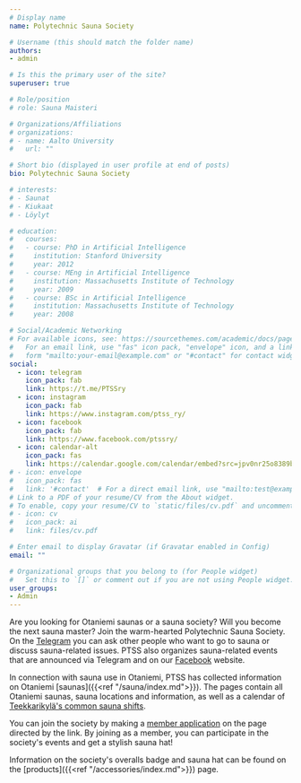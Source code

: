 ```yaml
---
# Display name
name: Polytechnic Sauna Society

# Username (this should match the folder name)
authors:
- admin

# Is this the primary user of the site?
superuser: true

# Role/position
# role: Sauna Maisteri

# Organizations/Affiliations
# organizations:
# - name: Aalto University
#   url: ""

# Short bio (displayed in user profile at end of posts)
bio: Polytechnic Sauna Society

# interests:
# - Saunat
# - Kiukaat 
# - Löylyt

# education:
#   courses:
#   - course: PhD in Artificial Intelligence
#     institution: Stanford University
#     year: 2012
#   - course: MEng in Artificial Intelligence
#     institution: Massachusetts Institute of Technology
#     year: 2009
#   - course: BSc in Artificial Intelligence
#     institution: Massachusetts Institute of Technology
#     year: 2008

# Social/Academic Networking
# For available icons, see: https://sourcethemes.com/academic/docs/page-builder/#icons
#   For an email link, use "fas" icon pack, "envelope" icon, and a link in the
#   form "mailto:your-email@example.com" or "#contact" for contact widget.
social:
  - icon: telegram
    icon_pack: fab
    link: https://t.me/PTSSry
  - icon: instagram
    icon_pack: fab
    link: https://www.instagram.com/ptss_ry/
  - icon: facebook
    icon_pack: fab
    link: https://www.facebook.com/ptssry/
  - icon: calendar-alt
    icon_pack: fas
    link: https://calendar.google.com/calendar/embed?src=jpv0nr25o8389bl3mao4q3hb9s%40group.calendar.google.com
# - icon: envelope
#   icon_pack: fas
#   link: '#contact'  # For a direct email link, use "mailto:test@example.org".
# Link to a PDF of your resume/CV from the About widget.
# To enable, copy your resume/CV to `static/files/cv.pdf` and uncomment the lines below.
# - icon: cv
#   icon_pack: ai
#   link: files/cv.pdf

# Enter email to display Gravatar (if Gravatar enabled in Config)
email: ""

# Organizational groups that you belong to (for People widget)
#   Set this to `[]` or comment out if you are not using People widget.
user_groups:
- Admin
---
```


Are you looking for Otaniemi saunas or a sauna society? Will you become the next sauna master? Join the warm-hearted Polytechnic Sauna Society. On the [Telegram](https://t.me/PTSSry) you can ask other people who want to go to sauna or discuss sauna-related issues. PTSS also organizes sauna-related events that are announced via Telegram and on our [Facebook](https://www.facebook.com/ptssry/) website.

In connection with sauna use in Otaniemi, PTSS has collected information on Otaniemi [saunas]({{<ref "/sauna/index.md">}}). The pages contain all Otaniemi saunas, sauna locations and information, as well as a calendar of [Teekkarikylä's common sauna shifts](https://calendar.google.com/calendar/embed?src=jpv0nr25o8389bl3mao4q3hb9s%40group.calendar.google.com).

You can join the society by making a [member application](#contact) on the page directed by the link. By joining as a member, you can participate in the society's events and get a stylish sauna hat!

Information on the society's overalls badge and sauna hat can be found on the [products]({{<ref "/accessories/index.md">}}) page.
